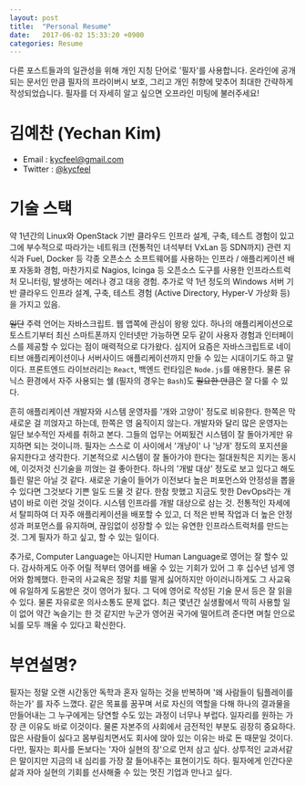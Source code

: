 ```yaml
---
layout: post
title:  "Personal Resume"
date:   2017-06-02 15:33:20 +0900
categories: Resume
---
```


다른 포스트들과의 일관성을 위해 개인 지칭 단어로 '필자'를 사용합니다. 온라인에 공개되는 문서인 만큼 필자의 프라이버시 보호, 그리고 개인 취향에 맞추어 최대한 간략하게 작성되었습니다. 필자를 더 자세히 알고 싶으면 오프라인 미팅에 불러주세요!

김예찬 (Yechan Kim)
========================

- Email : kycfeel@gmail.com
- Twitter : [@kycfeel](https://twitter.com/kycfeel)

기술 스택
========================

약 1년간의 Linux와 OpenStack 기반 클라우드 인프라 설계, 구축, 테스트 경험이 있고 그에 부수적으로 따라가는 네트워크 (전통적인 녀석부터 VxLan 등 SDN까지) 관련 지식과 Fuel, Docker 등 각종 오픈소스 소프트웨어를 사용하는 인프라 / 애플리케이션 배포 자동화 경험, 마찬가지로 Nagios, Icinga 등 오픈소스 도구를 사용한 인프라스트럭처 모니터링, 발생하는 에러나 경고 대응 경험. 추가로 약 1년 정도의 Windows 서버 기반 클라우드 인프라 설계, 구축, 테스트 경험 (Active Directory, Hyper-V 가상화 등)을 가지고 있음.

~~일단~~ 주력 언어는 자바스크립트. 웹 앱쪽에 관심이 왕왕 있다. 하나의 애플리케이션으로 토스트기부터 최신 스마트폰까지 인터넷만 가능하면 모두 같이 사용자 경험과 인터페이스를 제공할 수 있다는 점이 매력적으로 다가왔다. 심지어 요즘은 자바스크립트로 네이티브 애플리케이션이나 서버사이드 애플리케이션까지 만들 수 있는 시대이기도 하고 말이다. 프론트엔드 라이브러리는 `React`, 백엔드 런타임은 `Node.js`를 애용한다. 물론 유닉스 환경에서 자주 사용되는 쉘 (필자의 경우는 `Bash`)도 ~~필요한 만큼은~~ 잘 다룰 수 있다.

흔히 애플리케이션 개발자와 시스템 운영자를 '개와 고양이' 정도로 비유한다. 한쪽은 막 새로운 걸 끼얹자고 하는데, 한쪽은 영 움직이지 않는다. 개발자와 달리 많은 운영자는 일단 보수적인 자세를 취하고 본다. 그들의 업무는 어찌됬건 시스템이 잘 돌아가게만 유지하면 되는 것이니까. 필자는 스스로 이 사이에서 '개냥이' 나 '냥개' 정도의 포지션을 유지한다고 생각한다. 기본적으로 시스템이 잘 돌아가야 한다는 절대원칙은 지키는 동시에, 이것저것 신기술을 끼얹는 걸 좋아한다. 하나의 '개발 대상' 정도로 보고 있다고 해도 틀린 말은 아닐 것 같다. 새로운 기술이 들어가 이전보다 높은 퍼포먼스와 안정성을 뽑을 수 있다면 그것보다 기쁜 일도 드물 것 같다. 한참 핫했고 지금도 핫한 DevOps라는 개념이 바로 이런 것일 것이다. 시스템 인프라를 개발 대상으로 삼는 것. 전통적인 자세에서 탈피하여 더 자주 애플리케이션을 배포할 수 있고, 더 적은 반복 작업과 더 높은 안정성과 퍼포먼스를 유지하며, 끊임없이 성장할 수 있는 유연한 인프라스트럭처를 만드는 것. 그게 필자가 하고 싶고, 할 수 있는 일이다.

추가로, Computer Language는 아니지만 Human Language로 영어는 잘 할수 있다. 감사하게도 아주 어릴 적부터 영어를 배울 수 있는 기회가 있어 그 후 십수년 넘게 영어와 함께했다. 한국의 사교육은 정말 치를 떨게 싫어하지만 아이러니하게도 그 사교육에 유일하게 도움받은 것이 영어가 됬다. 그 덕에 영어로 작성된 기술 문서 등은 잘 읽을 수 있다. 물론 자유로운 의사소통도 문제 없다. 최근 몇년간 실생활에서 딱히 사용할 일이 없어 약간 녹슬기는 한 것 같지만 누군가 영어권 국가에 떨어트려 준다면 며칠 안으로 뇌를 모두 깨울 수 있다고 확신한다.

부연설명?
========================

필자는 정말 오랜 시간동안 독학과 혼자 일하는 것을 반복하며 '왜 사람들이 팀플레이를 하는가' 를 자주 느꼈다. 같은 목표를 꿈꾸며 서로 자신의 역할을 다해 하나의 결과물을 만들어내는 그 누구에게는 당연할 수도 있는 과정이 너무나 부럽다. 일자리를 원하는 가장 큰 이유도 바로 이것이다. 물론 자본주의 사회에서 금전적인 부분도 굉장히 중요하다. 많은 사람들이 싫다고 몸부림치면서도 회사에 앉아 있는 이유는 바로 돈 때문일 것이다. 다만, 필자는 회사를 돈보다는 '자아 실현의 장'으로 먼저 삼고 싶다. 상투적인 교과서같은 말이지만 지금의 내 심리를 가장 잘 들어내주는 표현이기도 하다. 필자에게 인간다운 삶과 자아 실현의 기회를 선사해줄 수 있는 멋진 기업과 만나고 싶다.

